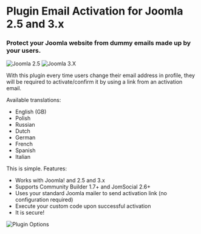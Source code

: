 Plugin Email Activation for Joomla 2.5 and 3.x
==============================================

### Protect your Joomla website from dummy emails made up by your users.

![Joomla 2.5](http://extensions.joomla.org/images/jed/compat_25.png "Joomla! 2.5 native")
![Joomla 3.X](http://extensions.joomla.org/images/jed/compat_30.png "Joomla! 3.x native")

With this plugin every time users change their email address in profile, they will be required to activate/confirm it by using a link from an activation email.

Available translations:
- English (GB)
- Polish
- Russian
- Dutch
- German
- French
- Spanish
- Italian

This is simple. Features:
- Works with Joomla! and 2.5 and 3.x
- Supports Community Builder 1.7+ and JomSocial 2.6+
- Uses your standard Joomla mailer to send activation link (no configuration required)
- Execute your custom code upon successful activation
- It is secure!

![Plugin Options](http://woodzu.vipserv.org//images/demo/activation_3x.png "Plugin options")
